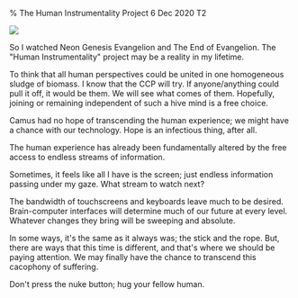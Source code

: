 % The Human Instrumentality Project
6 Dec 2020
T2

![](./images/hi-project.jpg)

So I watched Neon Genesis Evangelion and The End of Evangelion.
The "Human Instrumentality" project may be a reality in my lifetime.

To think that all human perspectives could be united in one homogeneous sludge of biomass. I know that the CCP will try. If anyone/anything could pull it off, it would be them. We will see what comes of them. Hopefully, joining or remaining independent of such a hive mind is a free choice.

Camus had no hope of transcending the human experience; we might have a chance with our technology. Hope is an infectious thing, after all.

The human experience has already been fundamentally altered by the free access to endless streams of information.

Sometimes, it feels like all I have is the screen;
just endless information passing under my gaze.
What stream to watch next?

The bandwidth of touchscreens and keyboards leave much to be desired. Brain-computer interfaces will determine much of our future at every level.
Whatever changes they bring will be sweeping and absolute.

In some ways, it's the same as it always was; the stick and the rope. But, there are ways that this time is different, and that's where we should be paying attention. We may finally have the chance to transcend this cacophony of suffering.

Don't press the nuke button; hug your fellow human.
